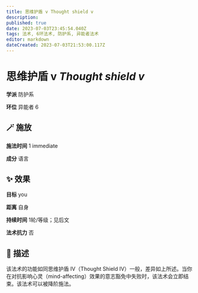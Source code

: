 ```yaml
---
title: 思维护盾 v Thought shield v
description: 
published: true
date: 2023-07-03T23:45:54.040Z
tags: 法术, 6环法术, 防护系, 异能者法术
editor: markdown
dateCreated: 2023-07-03T21:53:00.117Z
---
```


# **思维护盾 v** *Thought shield v*

**学派** 防护系 

**环位** 异能者 6

## 🪄 施放

**施法时间** 1 immediate

**成分** 语言

## ✨ 效果 

**目标** you 

**距离** 自身  

**持续时间** 1轮/等级；见后文 

**法术抗力** 否

## 📖 描述

该法术的功能如同思维护盾 IV（Thought Shield IV）一般，差异如上所述。当你在对抗影响心灵（mind-affecting）效果的意志豁免中失败时，该法术会立即结束。该法术可以被降阶施法。
    